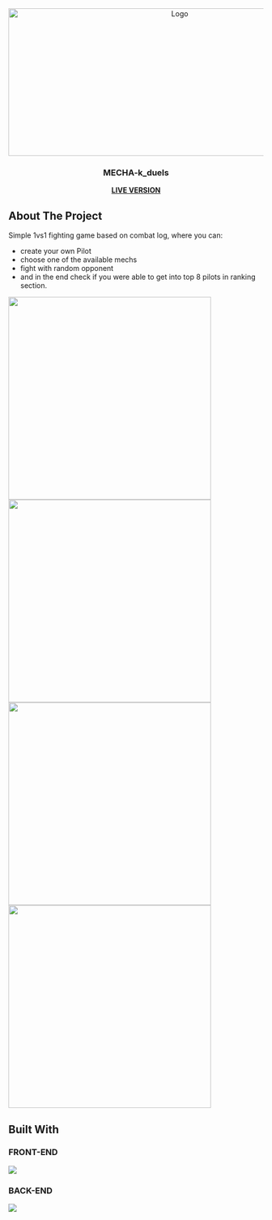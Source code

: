 

<div align="center">
  <a href="https://github.com/cymmGithub/MECHA-k_duels">
    <img src="https://i.imgur.com/X7za2Ds.png" alt="Logo" width="661" height="291">
  </a>

<h3 align="center">MECHA-k_duels</h3>

  <p align="center">
    <a href="https://github.com/github_username/repo_name"><strong>LIVE VERSION</strong></a>
  </p>
</div>



<!-- ABOUT THE PROJECT -->
## About The Project
Simple 1vs1 fighting game based on combat log, where you can:
* create your own Pilot
* choose one of the available mechs
* fight with random opponent 
* and in the end check if you were able to get into top 8 pilots in ranking section.
<div display="flex">
 <img src="https://i.imgur.com/QUMbaAZ.jpg" width="400">
 <img src="https://i.imgur.com/WMJx774.jpg" width="400">
 <img src="https://i.imgur.com/6Rd4t1r.jpg" width="400">
 <img src="https://i.imgur.com/BLPKFai.jpg" width="400">
</div>



## Built With
<div display="flex">

### FRONT-END
<img src="https://skillicons.dev/icons?i=js,html,css" />

### BACK-END
<img src="https://skillicons.dev/icons?i=ts,express,mysql" />

</div>




